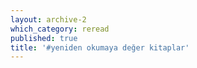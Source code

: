 ```yaml
---
layout: archive-2
which_category: reread
published: true
title: '#yeniden okumaya değer kitaplar' 
---
```



